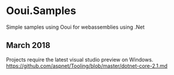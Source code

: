 # Ooui.Samples
Simple samples using Ooui for webassemblies using .Net

## March 2018
Projects require the latest visual studio preview on Windows. 
https://github.com/aspnet/Tooling/blob/master/dotnet-core-2.1.md
